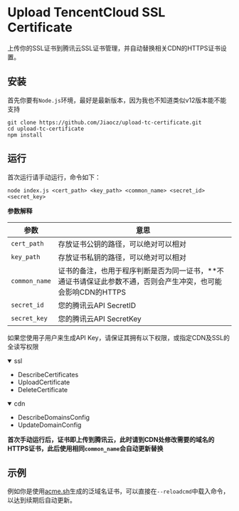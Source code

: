 # Upload TencentCloud SSL Certificate
上传你的SSL证书到腾讯云SSL证书管理，并自动替换相关CDN的HTTPS证书设置。

## 安装
首先你要有`Node.js`环境，最好是最新版本，因为我也不知道类似v12版本能不能支持
```shell
git clone https://github.com/Jiaocz/upload-tc-certificate.git
cd upload-tc-certificate
npm install
```

## 运行
首次运行请手动运行，命令如下：
```shell
node index.js <cert_path> <key_path> <common_name> <secret_id> <secret_key>
```
**参数解释**


| 参数 | 意思 |
| -- | -- |
| `cert_path` | 存放证书公钥的路径，可以绝对可以相对 |
| `key_path` | 存放证书私钥的路径，可以绝对可以相对|
| `common_name` | 证书的备注，也用于程序判断是否为同一证书，**不通证书请保证此参数不通，否则会产生冲突，也可能会影响CDN的HTTPS |
| `secret_id` | 您的腾讯云API SecretID |
| `secret_key` | 您的腾讯云API SecretKey |

如果您使用子用户来生成API Key，请保证其拥有以下权限，或指定CDN及SSL的全读写权限

<details open>
    <summary>ssl</summary>
    <ul>
        <li>DescribeCertificates</li>
        <li>UploadCertificate</li>
        <li>DeleteCertificate</li>
    </ul>
</details>
<details open>
    <summary>cdn</summary>
    <ul>
        <li>DescribeDomainsConfig</li>
        <li>UpdateDomainConfig</li>
    </ul>
</details>

**首次手动运行后，证书即上传到腾讯云，此时请到CDN处修改需要的域名的HTTPS证书，此后使用相同`common_name`会自动更新替换**

## 示例
例如你是使用[acme.sh](https://acme.sh)生成的泛域名证书，可以直接在`--reloadcmd`中载入命令，以达到续期后自动更新。